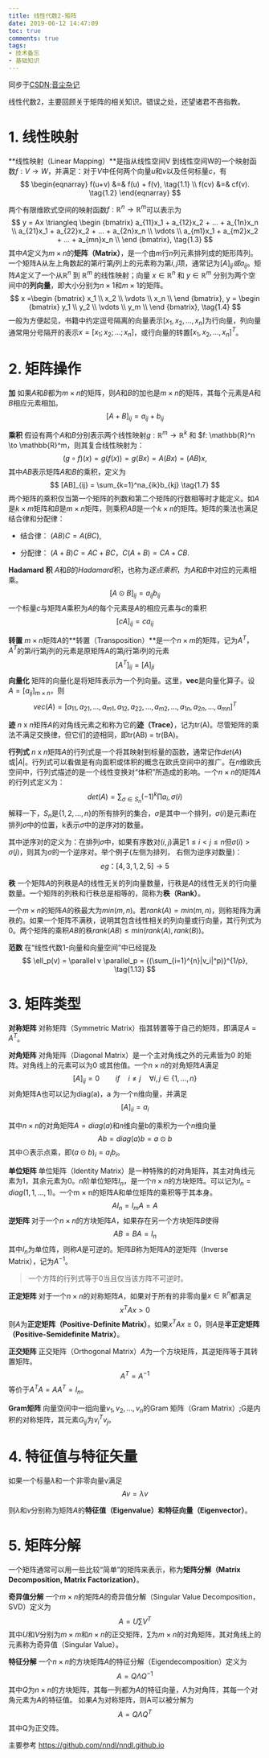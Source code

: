 ```yaml
---
title: 线性代数2-矩阵
date: 2019-06-12 14:47:09
toc: true
comments: true
tags:
- 技术备忘
- 基础知识
---
```


同步于[CSDN](https://blog.csdn.net/buracag_mc);[音尘杂记](https://www.runblog.online/)

线性代数2，主要回顾关于矩阵的相关知识。错误之处，还望诸君不吝指教。

<!--more-->



# 1. 线性映射

**线性映射（Linear Mapping）**是指从线性空间V 到线性空间W的一个映射函数$f : V \to W$，并满足：对于$V$中任何两个向量$u$和$v$以及任何标量$c$，有
$$
\begin{eqnarray}
f(u+v) &=& f(u) + f(v), \tag{1.1} \\
f(cv) &=& cf(v). \tag{1.2}
\end{eqnarray}
$$


两个有限维欧式空间的映射函数$f: \mathbb{R}^n \to \mathbb{R}^m$可以表示为
$$
y = Ax \triangleq
\begin {bmatrix}
a_{11}x_1 + a_{12}x_2 + ... + a_{1n}x_n \\
a_{21}x_1 + a_{22}x_2 + ... + a_{2n}x_n \\
\vdots \\
a_{m1}x_1 + a_{m2}x_2 + ... + a_{mn}x_n \\
\end {bmatrix}, \tag{1.3}
$$
其中$A$定义为$m × n$的**矩阵（Matrix）**，是一个由$m$行$n$列元素排列成的矩形阵列。一个矩阵A从左上角数起的第$i$行第$j$列上的元素称为第$i, j$项，通常记为$[A]_{ij}或 a _{ij}$。矩阵$A$定义了一个从$\mathbb{R}^n$ 到 $\mathbb{R}^m$ 的线性映射；向量 $x \in \mathbb{R}^n$ 和 $y \in \mathbb{R}^m$ 分别为两个空间中的**列向量**，即大小分别为$n \times 1$和$m \times 1$的矩阵。
$$
x =\begin {bmatrix}
x_1 \\
x_2 \\
\vdots \\
x_n \\
\end {bmatrix}, y = \begin {bmatrix}
y_1 \\
y_2 \\
\vdots \\
y_m \\
\end {bmatrix}, \tag{1.4}
$$
一般为方便起见，书籍中约定逗号隔离的向量表示$[x_1, x_2, ... , x_n]$为行向量，列向量通常用分号隔开的表示$x =  [x_1; x_2; ... ; x_n]$，或行向量的转置$[x_1, x_2, ... , x_n]^T$。



# 2. 矩阵操作

**加** 如果$A$和$B$都为$m×n$的矩阵，则$A$和$B$的加也是$m×n$的矩阵，其每个元素是$A$和$B$相应元素相加。
$$
[A + B]_{ij} = a_{ij} + b_{ij} \tag{1.5}
$$


**乘积** 假设有两个$A$和$B$分别表示两个线性映射$g : \mathbb{R}^m \to \mathbb{R}^k$ 和 $f: \mathbb{R}^n \to \mathbb{R}^m，则其复合线性映射为：
$$
(g \circ f)(x) = g(f(x)) = g(Bx) = A(Bx) = (AB)x, \tag{1.6}
$$
其中$AB$表示矩阵$A$和$B$的乘积，定义为
$$
[AB]_{ij} = \sum_{k=1}^na_{ik}b_{kj} \tag{1.7}
$$
两个矩阵的乘积仅当第一个矩阵的列数和第二个矩阵的行数相等时才能定义。如$A$是$k × m$矩阵和$B$是$m × n$矩阵，则乘积$AB$是一个$k × n$的矩阵。矩阵的乘法也满足结合律和分配律：

+ 结合律： $(AB)C = A(BC)$,

+ 分配律： $(A + B)C = AC + BC，C(A + B) = CA + CB$.

  

**Hadamard 积** $A$和$B$的*Hadamard*积，也称为*逐点乘积*，为$A$和$B$中对应的元素相乘。
$$
[A \odot B]_{ij} = a_{ij}b_{ij} \tag{1.8}
$$
一个标量$c$与矩阵$A$乘积为$A$的每个元素是$A$的相应元素与$c$的乘积
$$
[cA]_{ij} = ca_{ij} \tag{1.9}
$$

**转置** $m×n$矩阵$A$的**转置（Transposition）**是一个$n×m$的矩阵，记为$A^T$，$A^T$的第$i$行第$j$列的元素是原矩阵A的第$j$行第$i$列的元素
$$
[A^T]_{ij} = [A]_{ji} \tag{1.10}
$$
**向量化** 矩阵的向量化是将矩阵表示为一个列向量。这里，**vec**是向量化算子。设$A = [a_{ij}]_{m×n}$，则
$$
vec(A) = [a_{11}, a_{21}, ... , a_{m1}, a_{12}, a_{22}, ... , a_{m2}, ... , a_{1n}, a_{2n}, ... , a_{mn}]^T \tag{1.11}
$$

**迹** $n$ x $n$矩阵$A$的对角线元素之和称为它的**迹（Trace）**，记为tr(A)。尽管矩阵的乘法不满足交换律，但它们的迹相同，即tr(AB) = tr(BA)。

**行列式** $n$ x $n$矩阵$A$的行列式是一个将其映射到标量的函数，通常记作$det(A)$或$|A|$。行列式可以看做是有向面积或体积的概念在欧氏空间中的推广。在$n$维欧氏空间中，行列式描述的是一个线性变换对“体积”所造成的影响。一个$n × n$的矩阵$A$的行列式定义为：
$$
det(A) = \sum_{\sigma \in S_n}(-1)^k\prod a_i,\sigma(i) \tag{1.12}
$$
解释一下，$S_n$是$\{1,2,...,n\}$的所有排列的集合，$\sigma$是其中一个排列，$\sigma(i)$是元素i在排列$\sigma$中的位置，k表示$\sigma$中的逆序对的数量。

其中逆序对的定义为：在排列$\sigma$中，如果有序数对$(i, j)$满足$1 \leq i < j \leq n$但$\sigma(i) > \sigma(j)$，则其为$\sigma$的一个逆序对。举个例子(左侧为排列， 右侧为逆序对数量)：
$$
eg：[4, 3, 1, 2, 5] \to 5
$$


**秩** 一个矩阵$A$的列秩是$A$的线性无关的列向量数量，行秩是$A$的线性无关的行向量数量。一个矩阵的列秩和行秩总是相等的，简称为**秩（Rank）**。

一个$m × n$的矩阵$A$的秩最大为$min(m, n)$。若$rank(A) = min(m, n)$，则称矩阵为满秩的。如果一个矩阵不满秩，说明其包含线性相关的列向量或行向量，其行列式为0。两个矩阵的乘积$AB$的秩$rank(AB) \leq min(rank(A), rank(B))$。

**范数** 在“线性代数1-向量和向量空间”中已经提及
$$
\ell_p(v) = \parallel v \parallel_p = {(\sum_{i=1}^{n}|v_i|^p)}^{1/p}, \tag{1.13}
$$


# 3. 矩阵类型

**对称矩阵** 对称矩阵（Symmetric Matrix）指其转置等于自己的矩阵，即满足$A = A^T$。

**对角矩阵** 对角矩阵（Diagonal Matrix）是一个主对角线之外的元素皆为0 的矩阵。对角线上的元素可以为0 或其他值。一个$n × n$的对角矩阵$A$满足
$$
[A]_{ij} = 0 \qquad if \quad i\neq j \quad \forall i,j \in \{1, ..., n\} \tag{1.14}
$$
对角矩阵A也可以记为diag(a)，a 为一个n维向量，并满足
$$
[A]_{ii} = a_i \tag{1.15}
$$


其中$n × n$的对角矩阵$A = diag(a)$和$n$维向量b的乘积为一个$n$维向量
$$
Ab = diag(a)b = a \odot b \tag{1.16}
$$
其中$\odot$表示点乘，即$(a \odot b)_i = a_ib_i$。



**单位矩阵** 单位矩阵（Identity Matrix）是一种特殊的的对角矩阵，其主对角线元素为1，其余元素为0。$n$阶单位矩阵$I_n$，是一个$n × n$的方块矩阵。可以记为$I_n = diag(1, 1, ..., 1)$。一个m × n的矩阵A和单位矩阵的乘积等于其本身。
$$
AI_n = I_mA = A \tag{1.17}
$$
**逆矩阵** 对于一个$n × n$的方块矩阵$A$，如果存在另一个方块矩阵$B$使得
$$
AB = BA = I_n \tag{1.18}
$$
其中$I_n$为单位阵，则称$A$是可逆的。矩阵$B$称为矩阵A的逆矩阵（Inverse Matrix），记为$A^{−1}$。

> 一个方阵的行列式等于0当且仅当该方阵不可逆时。



**正定矩阵** 对于一个$n×n$的对称矩阵$A$，如果对于所有的非零向量$x \in \mathbb{R}^n$都满足
$$
x^TAx > 0 \tag{1.19}
$$
则$A$为**正定矩阵（Positive-Definite Matrix）**。如果$x^TAx \geq 0$，则$A$是**半正定矩阵（Positive-Semidefinite Matrix）**。

**正交矩阵** 正交矩阵（Orthogonal Matrix）$A$为一个方块矩阵，其逆矩阵等于其转置矩阵。
$$
A^T = A^{-1} \tag{1.20}
$$
等价于$A^TA = AA^T = I_n$。

**Gram矩阵** 向量空间中一组向量$v_1, v_2 , ... , v_n$的Gram 矩阵（Gram Matrix）;G是内积的对称矩阵，其元素$G_{ij}$为${v_i}^T v_j$。



# 4. 特征值与特征矢量

如果一个标量$\lambda$和一个非零向量v满足
$$
Av = \lambda v \tag{1.21}
$$

则$\lambda$和$v$分别称为矩阵$A$的**特征值（Eigenvalue）**和**特征向量（Eigenvector）**。



# 5. 矩阵分解

一个矩阵通常可以用一些比较“简单”的矩阵来表示，称为**矩阵分解（Matrix Decomposition, Matrix Factorization）**。

**奇异值分解** 一个$m×n$的矩阵$A$的奇异值分解（Singular Value Decomposition，SVD）定义为
$$
A = U\sum V^T \tag{1.22}
$$
其中$U$和$V$分别为$m × m$和$n × n$的正交矩阵，$\sum$为$m × n$的对角矩阵，其对角线上的元素称为奇异值（Singular Value）。

**特征分解** 一个$n × n$的方块矩阵$A$的特征分解（Eigendecomposition）定义为
$$
A = Q\Lambda Q^{-1} \tag{1.23}
$$
其中$Q$为$n×n$的方块矩阵，其每一列都为$A$的特征向量，Λ为对角阵，其每一个对角元素为$A$的特征值。
如果$A$为对称矩阵，则A可以被分解为
$$
A = Q\Lambda Q^T \tag{1.24}
$$
其中Q为正交阵。

主要参考 https://github.com/nndl/nndl.github.io
